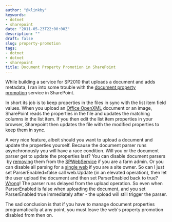```yaml
---
author: "@klinkby"
keywords:
- dotnet
- sharepoint
date: "2011-05-23T22:00:00Z"
description: ""
draft: false
slug: property-promotion
tags:
- dotnet
- dotnet
- sharepoint
title: Document Property Promotion in SharePoint
---
```



While building a service for SP2010 that uploads a document and adds metadata, I ran into some trouble with the [document property promotion](http://msdn.microsoft.com/en-us/library/aa543341.aspx) service in SharePoint.

In short its job is to keep properties in the files in sync with the list item field values. When you upload an [Office OpenXML](http://en.wikipedia.org/wiki/Office_Open_XML) document or an image, SharePoint reads the properties in the file and updates the matching columns in the list item. If you then edit the list item properties in your browser, Sharepoint then updates the file with the modified properties to keep them in sync.

A very nice feature, albeit should you want to upload a document and update the properties yourself. Because the document parser runs asynchronously you will have a race condition. Will you or the document parser get to update the properties last? You can disable document parsers  by [removing](http://msdn.microsoft.com/en-us/library/aa544149.aspx) them from the [ SPWebService](http://msdn.microsoft.com/en-us/library/microsoft.sharepoint.administration.spwebservice.aspx) if you are a farm admin. Or you can disable all parsing for a [ single web](http://msdn.microsoft.com/en-us/library/microsoft.sharepoint.spweb.parserenabled.aspx) if you are a site owner. So can I just set ParserEnabled=false call web.Update (in an elevated operation), then let the user upload the document and then set ParserEnabled back to true? [ Wrong](http://platinumdogs.wordpress.com/2010/03/29/sharepoint-updating-office-based-document-library-items-automatic-document-property-promotion/)! The parser runs delayed from the upload operation. So even when ParserEnabled is false when uploading the document, and you set ParserEnabled true immediately after - the upload will still trigger the parser.

The sad conclusion is that if you have to manage document properties programatically at any point, you must leave the web's property promotion disabled from then on.

